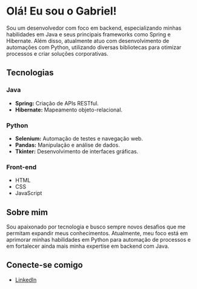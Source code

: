 # Olá! Eu sou o Gabriel!

Sou um desenvolvedor com foco em backend, especializando minhas habilidades em Java e seus principais frameworks como Spring e Hibernate. Além disso, atualmente atuo com desenvolvimento de automações com Python, utilizando diversas bibliotecas para otimizar processos e criar soluções corporativas.

## Tecnologias 

### Java 
- **Spring:** Criação de APIs RESTful.
- **Hibernate:** Mapeamento objeto-relacional.

### Python
- **Selenium:** Automação de testes e navegação web.
- **Pandas:** Manipulação e análise de dados.
- **Tkinter:** Desenvolvimento de interfaces gráficas.

### Front-end
- HTML
- CSS
- JavaScript 

## Sobre mim

Sou apaixonado por tecnologia e busco sempre novos desafios que me permitam expandir meus conhecimentos. Atualmente, meu foco está em aprimorar minhas habilidades em Python para automação de processos e em fortalecer ainda mais minha expertise em backend com Java.

## Conecte-se comigo

- [LinkedIn](https://www.linkedin.com/in/gabrieldecantunes/)

